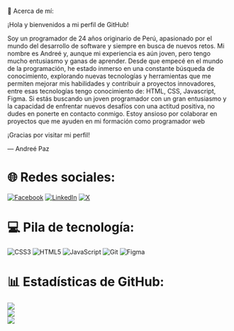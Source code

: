💫 Acerca de mí:

¡Hola y bienvenidos a mi perfil de GitHub!

Soy un programador de 24 años originario de Perú, apasionado por el mundo del desarrollo de software y siempre en busca de nuevos retos. Mi nombre es Andreé y, aunque mi experiencia es aún joven, pero tengo mucho entusiasmo y ganas de aprender. Desde que empecé en el mundo de la programación, he estado inmerso en una constante búsqueda de conocimiento, explorando nuevas tecnologías y herramientas que me permiten mejorar mis habilidades y contribuir a proyectos innovadores, entre esas tecnologías tengo conocimiento de: HTML, CSS, Javascript, Figma.
Si estás buscando un joven programador con un gran entusiasmo y la capacidad de enfrentar nuevos desafíos con una actitud positiva, no dudes en ponerte en contacto conmigo. Estoy ansioso por colaborar en proyectos que me ayuden en mi formación como programador web

¡Gracias por visitar mi perfil!

— Andreé Paz

# 🌐 Redes sociales:
[![Facebook](https://img.shields.io/badge/Facebook-%231877F2.svg?logo=Facebook&logoColor=white)](https://facebook.com/luisandree.pazmorales) [![LinkedIn](https://img.shields.io/badge/LinkedIn-%230077B5.svg?logo=linkedin&logoColor=white)](https://linkedin.com/in/luis-andree-paz-morales-37976630a/) [![X](https://img.shields.io/badge/X-black.svg?logo=X&logoColor=white)](https://x.com/AndreePM9) 

# 💻 Pila de tecnología:
![CSS3](https://img.shields.io/badge/css3-%231572B6.svg?style=for-the-badge&logo=css3&logoColor=white) ![HTML5](https://img.shields.io/badge/html5-%23E34F26.svg?style=for-the-badge&logo=html5&logoColor=white) ![JavaScript](https://img.shields.io/badge/javascript-%23323330.svg?style=for-the-badge&logo=javascript&logoColor=%23F7DF1E) ![Git](https://img.shields.io/badge/git-%23F05033.svg?style=for-the-badge&logo=git&logoColor=white) ![Figma](https://img.shields.io/badge/figma-%23F24E1E.svg?style=for-the-badge&logo=figma&logoColor=white)

# 📊 Estadísticas de GitHub:
![](https://github-readme-stats.vercel.app/api?username=AndreePaz&theme=darcula&hide_border=false&include_all_commits=false&count_private=false)<br/>
![](https://github-readme-streak-stats.herokuapp.com/?user=AndreePaz&theme=darcula&hide_border=false)<br/>
![](https://github-readme-stats.vercel.app/api/top-langs/?username=AndreePaz&theme=darcula&hide_border=false&include_all_commits=false&count_private=false&layout=compact)

<!-- Proudly created with GPRM ( https://gprm.itsvg.in ) -->




<!-- Proudly created with GPRM ( https://gprm.itsvg.in ) -->
